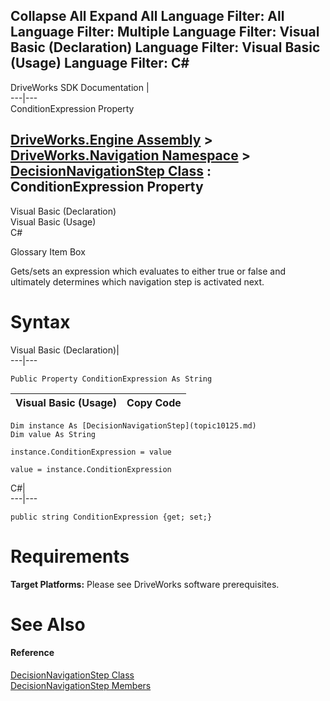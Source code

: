 Collapse All Expand All Language Filter: All  Language Filter: Multiple  Language Filter: Visual Basic (Declaration) Language Filter: Visual Basic (Usage) Language Filter: C#  
---  
DriveWorks SDK Documentation  |   
---|---  
ConditionExpression Property   
  
[DriveWorks.Engine Assembly](topic2156.md) > [DriveWorks.Navigation Namespace](topic10114.md) > [DecisionNavigationStep Class](topic10125.md) : ConditionExpression Property  
---  
  
Visual Basic (Declaration)    
Visual Basic (Usage)    
C# 

Glossary Item Box

Gets/sets an expression which evaluates to either true or false and ultimately determines which navigation step is activated next. 

# Syntax

Visual Basic (Declaration)|   
---|---  
      
    
    Public Property ConditionExpression As String  
  
Visual Basic (Usage)| Copy Code  
---|---  
      
    
    Dim instance As [DecisionNavigationStep](topic10125.md)
    Dim value As String
     
    instance.ConditionExpression = value
     
    value = instance.ConditionExpression  
  
C#|   
---|---  
      
    
    public string ConditionExpression {get; set;}  
  
# Requirements

**Target Platforms:** Please see DriveWorks software prerequisites.

# See Also

#### Reference

[DecisionNavigationStep Class](topic10125.md)   
[DecisionNavigationStep Members](topic10126.md)


